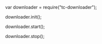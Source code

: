 var downloader = require("tc-downloader");

downloader.init();

downloader.start();

downloader.stop();
